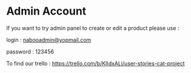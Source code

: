 # Admin Account

If you want to try admin panel to create or edit a product please use :

login : nabooadmin@yopmail.com 

password : 123456

To find our trello : https://trello.com/b/KIIdxALj/user-stories-cat-project
